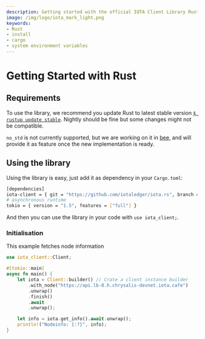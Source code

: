 ```yaml
---
description: Getting started with the official IOTA Client Library Rust library.
image: /img/logo/iota_mark_light.png
keywords:
- Rust
- install
- cargo
- system environment variables
---
```

# Getting Started with Rust

## Requirements

To use the library, we recommend you update Rust to latest stable version [`$ rustup update stable`](https://github.com/rust-lang/rustup.rs#keeping-rust-up-to-date). Nightly should be fine but some changes might not be compatible.

`no_std` is not currently supported, but we are working on it in [bee](https://github.com/iotaledger/bee), and will provide it as feature once the new implementation is ready.

## Using the library

Using the library is easy, just add it as dependency in your `Cargo.toml`:

```bash
[dependencies]
iota-client = { git = "https://github.com/iotaledger/iota.rs", branch = "dev" }
# asynchronous runtime
tokio = { version = "1.5", features = ["full"] }
```

And then you can use the library in your code with `use iota_client;`.

### Initialisation

This example fetches node information

```rust
use iota_client::Client;

#[tokio::main]
async fn main() {
    let iota = Client::builder() // Crate a client instance builder
        .with_node("https://api.lb-0.h.chrysalis-devnet.iota.cafe")
        .unwrap()
        .finish()
        .await
        .unwrap();

    let info = iota.get_info().await.unwrap();
    println!("Nodeinfo: {:?}", info);
}
```
